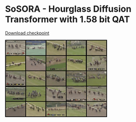# SoSORA - Hourglass Diffusion Transformer with 1.58 bit QAT

[Download checkpoint](https://drive.google.com/file/d/13hHhsRNcHSs-85i29InjpSr7BgEqhf7i/view?usp=sharing)

![Horse race class conditional generation](assets/horse_race.gif)

